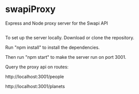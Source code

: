 # swapiProxy
Express and Node proxy server for the Swapi API

##
To set up the server locally. Download or clone the repository. 

Run "npm install" to install the dependencies.

Then run "npm start" to make the server run on port 3001.

Query the proxy api on routes:

http://localhost:3001/people

http://localhost:3001/planets

